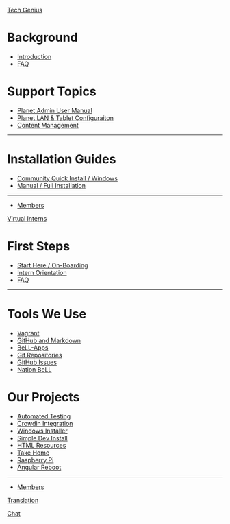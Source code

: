<!-- In the name of your wiki Do NOT remove the leading `#` character. 

# OLE Support

[gimmick:theme (inverse: false)](bootstrap)

Default theme (Read: http://dynalon.github.io/mdwiki/#!customizing.md#Theme_chooser). 

Navigation (Read: http://dynalon.github.io/mdwiki/#!quickstart.md#Adding_a_navigation)

A more complex navigation example: 
[Menu Item 1]()
  * # SubMenu Heading 1
  * [SubMenu Item 1](pages/subitem1.md)
  * [SubMenu Item 2](pages/subitem2.md)
  - - - -
  * # SubMenu Heading 2
  * [SubMenu Item 3](pages/subitem3.md)
  - - - -
  * # SubMenu Heading 3
  * [SubMenu Item 3](pages/subitem3.md)
[Menu Item 2](pages/item2.md)
[Menu Item 3](pages/item3.md) --->

<!-- Tech Genius Support Menu -->

[Tech Genius]()

# Background
  * [Introduction](pages/techgenius/tg-introduction.md)
  * [FAQ](pages/techgenius/tg-faq.md) <!-- This tg-faq.md needs to be written -->
  
# Support Topics
  * [Planet Admin User Manual](pages/techgenius/tg-planet-user-manual.md)
  * [Planet LAN & Tablet Configuraiton](pages/techgenius/tg-routerconfig.md)
  * [Content Management](pages/techgenius/tg-library-management.md)

------

# Installation Guides
  * [Community Quick Install / Windows](pages/techgenius/tg-windows-install.md)
  * [Manual / Full Installation](pages/techgenius/tg-installation.md)

----

  * [Members](pages/techgenius/tg-team.md)

<!-- Intern Program -->

[Virtual Interns]()

# First Steps
  * [Start Here / On-Boarding](pages/interns/in-firststeps.md)
  * [Intern Orientation](pages/interns/in-intern-orientation.md)
  * [FAQ](pages/interns/in-faq.md)
  - - - -
# Tools We Use
  * [Vagrant](pages/interns/in-vagrant.md)
  * [GitHub and Markdown](pages/interns/in-githubandmarkdown.md)
  * [BeLL-Apps](pages/interns/in-bellapps.md)
  * [Git Repositories](pages/interns/in-gitandrepositories.md)
  * [GitHub Issues](pages/interns/in-githubissues.md)
  * [Nation BeLL](pages/interns/in-nation.md)

# Our Projects  
  * [Automated Testing](pages/automatedtesting.md)
  * [Crowdin Integration](pages/crowdinintegration.md)
  * [Windows Installer](pages/innoproject.md)
  * [Simple Dev Install](pages/simpleinstall.md)
  * [HTML Resources](pages/htmlresources.md)
  * [Take Home](pages/takehome.md)
  * [Raspberry Pi](pages/raspberrypi.md)
  * [Angular Reboot](pages/angular.md)

----
  * [Members](pages/interns/in-team.md)

[Translation](https://crowdin.com/project/open-learning-exchange/invite)

[Chat](pages/interns/in-chat.md)

<!-- Change the Language. Could be useful when there's more than one language wiki. -->

<!-- [Change the Language]()
  * [English (United States)](/en_US/)
  * [English (United Kingdom)](/en_GB/)
  * [Italian](/it/) -->

<!-- Let the user choose a theme. (Read: http://dynalon.github.io/mdwiki/#!quickstart.md#Adding_a_navigation) -->

<!-- [gimmick:themechooser](Choose theme) -->